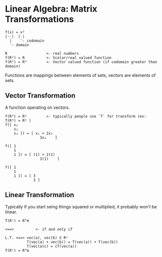 Linear Algebra: Matrix Transformations
======================================

```
f(x) = x²
|--|  |-|
  |    '- codomain
  '- domain

R                  <- real numbers
f(R²) = R          <- Scalar/real valued function
f(R²) = R³         <- Vector valued function (if codomain greater than domain)
```

Functions are mappings between elements of sets, vectors are elements of sets.

## Vector Transformation  
A function operating on vectors.

```
f(R³) = R²         <- typically people use `T` for transform (ex: T(R³) = R² )
f([ x₁    
    x₂
    x₃ ]) = [ x₁ + 2x₂
                3x₃    ]

f([ 1
    1
    1 ]) = [ (1) + 2(1)
                3(1)    ]

f([ 1
    1
    1 ]) = [ 3
             3 ]
```

## Linear Transformation  
Typically if you start seing things squared or multiplied, it probably won't be linear.  
```
T(Rⁿ) = R^m

<==>          <- if and only if

L.T. <==> vec(a), vec(b) ∈ Rⁿ
          T(vec(a) + vec(b)) = T(vec(a)) + T(vec(b))
          T(vec(a)c) = cT(vec(a))
T(Rⁿ) = R^m
```


